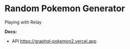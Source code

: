 # **Random Pokemon Generator**

Playing with Relay

**Docs:**
- API https://graphql-pokemon2.vercel.app
